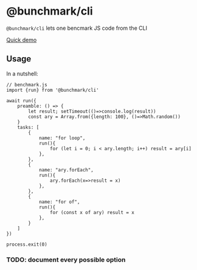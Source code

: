 # @bunchmark/cli

`@bunchmark/cli` lets one bencmark JS code from the CLI

[Quick demo](https://github.com/pygy/bunchmark.js/assets/54515/f25b6142-f484-47dd-a1f0-d163a9392b2f)

## Usage

In a nutshell:

```JS
// benchmark.js
import {run} from '@bunchmark/cli'

await run({
    preamble: () => {
        let result; setTimeout(()=>console.log(result))
        const ary = Array.from({length: 100}, ()=>Math.random())
    }
    tasks: [
        {
            name: "for loop",
            run(){
                for (let i = 0; i < ary.length; i++) result = ary[i]
            },
        },
        {
            name: "ary.forEach",
            run(){
                ary.forEach(x=>result = x) 
            },
        },
        {
            name: "for of",
            run(){
                for (const x of ary) result = x
            },
        }
    ]
})

process.exit(0)

```

### TODO: document every possible option